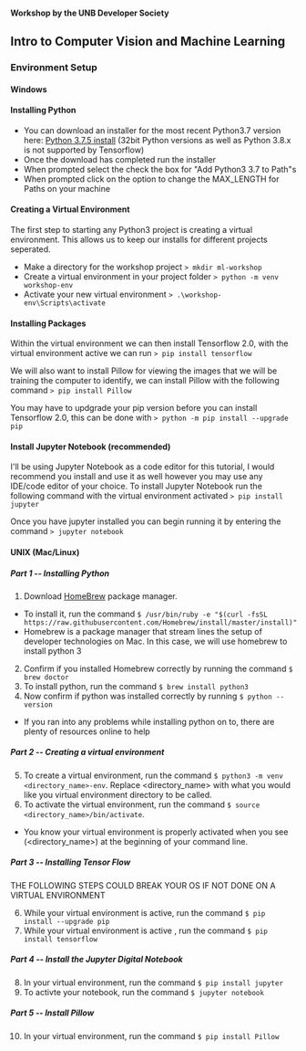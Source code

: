 #### Workshop by the UNB Developer Society
Intro to Computer Vision and Machine Learning
-----

### Environment Setup
#### Windows
#### Installing Python
* You can download an installer for the most recent Python3.7 version here: [Python 3.7.5 install](https://www.python.org/downloads/release/python-375/) (32bit Python versions as well as Python 3.8.x is not supported by Tensorflow)
* Once the download has completed run the installer
* When prompted select the check the box for "Add Python3 3.7 to Path"s
* When prompted click on the option to change the MAX_LENGTH for Paths on your machine
#### Creating a Virtual Environment
The first step to starting any Python3 project is creating a virtual environment. This allows us to keep our installs for different projects seperated.
* Make a directory for the workshop project `> mkdir ml-workshop`
* Create a virtual environment in your project folder `> python -m venv workshop-env`
* Activate your new virtual environment `> .\workshop-env\Scripts\activate`

#### Installing Packages
Within the virtual environment we can then install Tensorflow 2.0, with the virtual environment active we can run `> pip install tensorflow`

We will also want to install Pillow for viewing the images that we will be training the computer to identify, we can install Pillow with the following command `> pip install Pillow`

You may have to updgrade your pip version before you can install Tensorflow 2.0, this can be done with `> python -m pip install --upgrade pip`

#### Install Jupyter Notebook (recommended)
I'll be using Jupyter Notebook as a code editor for this tutorial, I would recommend you install and use it as well however you may use any IDE/code editor of your choice. To install Jupyter Notebook run the following command with the virtual environment activated
`> pip install jupyter`

Once you have jupyter installed you can begin running it by entering the command `> jupyter notebook`

#### UNIX (Mac/Linux)
##### Part 1 -- Installing Python
1. Download [HomeBrew](https://brew.sh/#install) package manager. 
  - To install it, run the command `$ /usr/bin/ruby -e "$(curl -fsSL https://raw.githubusercontent.com/Homebrew/install/master/install)"`
  - Homebrew is a package manager that stream lines the setup of developer technologies on Mac. In this case, we will use         homebrew to install python 3
2. Confirm if you installed Homebrew correctly by running the command `$ brew doctor`
3. To install python, run the command `$ brew install python3`
4. Now confirm if python was installed correctly by running `$ python --version`
  - If you ran into any problems while installing python on to, there are plenty of resources online to help 
##### Part 2 -- Creating a virtual environment 
5. To create a virtual environment, run the command `$ python3 -m venv <directory_name>-env`. Replace <directory_name> with what you would like you virtual environment directory to be called.
6. To activate the virtual environment, run the command `$ source <directory_name>/bin/activate`. 
  - You know your virtual environment is properly activated when you see (<directory_name>) at the beginning of your command line.
##### Part 3 -- Installing Tensor Flow
THE FOLLOWING STEPS COULD BREAK YOUR OS IF NOT DONE ON A VIRTUAL ENVIRONMENT

6. While your virtual environment is active, run the command `$ pip install --upgrade pip` 
7. While your virtual environment is active , run the command `$ pip install tensorflow` 
##### Part 4 -- Install the Jupyter Digital Notebook
8. In your virtual environment, run the command `$ pip install jupyter`
9. To activte your notebook, run the command `$ jupyter notebook`
##### Part 5 -- Install Pillow
10. In your virtual environment, run the command `$ pip install Pillow`
